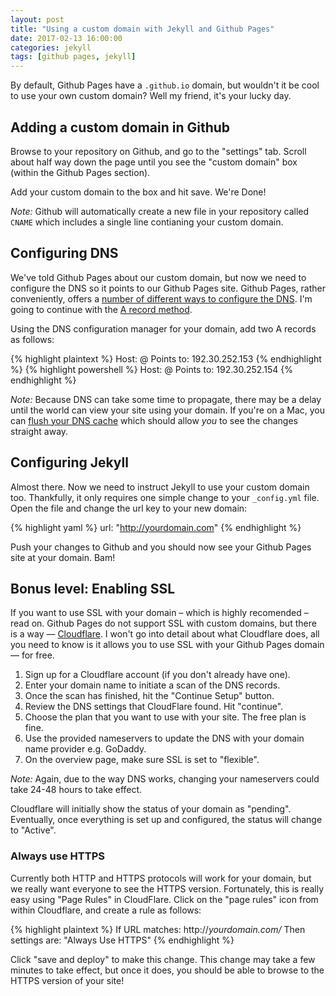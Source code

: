 ```yaml
---
layout: post
title: "Using a custom domain with Jekyll and Github Pages"
date: 2017-02-13 16:00:00
categories: jekyll
tags: [github pages, jekyll]
---
```


By default, Github Pages have a `.github.io` domain, but wouldn't it be cool to use your own custom domain? Well my friend, it's your lucky day.

## Adding a custom domain in Github
Browse to your repository on Github, and go to the "settings" tab. Scroll about half way down the page until you see the "custom domain" box (within the Github Pages section).

Add your custom domain to the box and hit save. We're Done!

_Note:_ Github will automatically create a new file in your repository called `CNAME` which includes a single line contianing your custom domain.
 
## Configuring DNS
We've told Github Pages about our custom domain, but now we need to configure the DNS so it points to our Github Pages site. Github Pages, rather conveniently, offers a [number of different ways to configure the DNS](https://help.github.com/articles/using-a-custom-domain-with-github-pages/). I'm going to continue with the [A record method](https://help.github.com/articles/setting-up-an-apex-domain/).

Using the DNS configuration manager for your domain, add two A records as follows:

{% highlight plaintext %}
Host: @
Points to: 192.30.252.153
{% endhighlight %}
{% highlight powershell %}
Host: @
Points to: 192.30.252.154
{% endhighlight %}

_Note:_ Because DNS can take some time to propagate, there may be a delay until the world can view your site using your domain. If you're on a Mac, you can [flush your DNS cache](https://www.igeeksblog.com/how-to-flush-dns-in-mac-os-x/) which should allow _you_ to see the changes straight away.

## Configuring Jekyll
Almost there. Now we need to instruct Jekyll to use your custom domain too. Thankfully, it only requires one simple change to your `_config.yml` file. Open the file and change the url key to your new domain:

{% highlight yaml %}
url: "http://yourdomain.com"
{% endhighlight %}

Push your changes to Github and you should now see your Github Pages site at your domain. Bam!

## Bonus level: Enabling SSL
If you want to use SSL with your domain – which is highly recomended – read on. Github Pages do not support SSL with custom domains, but there is a way — [Cloudflare](https://www.cloudflare.com). I won't go into detail about what Cloudflare does, all you need to know is it allows you to use SSL with your Github Pages domain — for free.

 1. Sign up for a Cloudflare account (if you don't already have one).
 2. Enter your domain name to initiate a scan of the DNS records.
 3. Once the scan has finished, hit the "Continue Setup" button.
 4. Review the DNS settings that CloudFlare found. Hit "continue".
 5. Choose the plan that you want to use with your site. The free plan is fine.
 6. Use the provided nameservers to update the DNS with your domain name provider e.g. GoDaddy.
 7. On the overview page, make sure SSL is set to "flexible".

_Note:_ Again, due to the way DNS works, changing your nameservers could take 24-48 hours to take effect.

Cloudflare will initially show the status of your domain as "pending". Eventually, once everything is set up and configured, the status will change to "Active".

### Always use HTTPS
Currently both HTTP and HTTPS protocols will work for your domain, but we really want everyone to see the HTTPS version. Fortunately, this is really easy using "Page Rules" in CloudFlare. Click on the "page rules" icon from within Cloudflare, and create a rule as follows:

{% highlight plaintext %}
If URL matches: http://*yourdomain.com/*
Then settings are: "Always Use HTTPS"
{% endhighlight %}

Click "save and deploy" to make this change. This change may take a few minutes to take effect, but once it does, you should be able to browse to the HTTPS version of your site!
